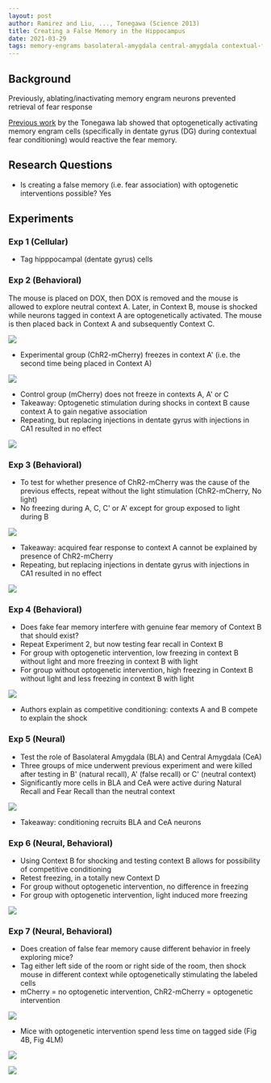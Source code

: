 ```yaml
---
layout: post
author: Ramirez and Liu, ..., Tonegawa (Science 2013)
title: Creating a False Memory in the Hippocampus
date: 2021-03-29
tags: memory-engrams basolateral-amygdala central-amygdala contextual-fear-conditioning
---
```


## Background


Previously, ablating/inactivating memory engram neurons prevented
retrieval of fear response

[Previous work](liu_nature_2012_optogenetic_stimulation.html) by the Tonegawa lab showed
that optogenetically activating memory engram cells (specifically in dentate gyrus (DG) during
contextual fear conditioning) would reactive the fear memory.

## Research Questions

- Is creating a false memory (i.e. fear association) with optogenetic interventions possible? Yes

## Experiments

### Exp 1 (Cellular)

- Tag hipppocampal (dentate gyrus) cells

### Exp 2 (Behavioral)

The mouse
is placed on DOX, then DOX is removed and the mouse is allowed to explore neutral context A.
Later, in Context B, mouse is shocked while neurons tagged in context A are optogenetically
activated. The mouse is then placed back in Context A and subsequently Context C.

![](ramirez_science_2013_false_memory/1G.png)


- Experimental group (ChR2-mCherry) freezes in context A' (i.e. the second time being placed in Context A)

![](ramirez_science_2013_false_memory/2F.png)

- Control group (mCherry) does not freeze in contexts A, A' or C
- Takeaway: Optogenetic stimulation during shocks in context B cause context A to gain negative 
association
- Repeating, but replacing injections in dentate gyrus with injections in CA1 resulted in no effect 

![](ramirez_science_2013_false_memory/2M.png)

### Exp 3 (Behavioral)

- To test for whether presence of ChR2-mCherry was the cause of the previous effects, repeat
without the light stimulation (ChR2-mCherry, No light)
- No freezing during A, C, C' or A' except for group exposed to light during B

![](ramirez_science_2013_false_memory/2G.png)

- Takeaway: acquired fear response to context A cannot be explained by presence of ChR2-mCherry
- Repeating, but replacing injections in dentate gyrus with injections in CA1 resulted in no effect

![](ramirez_science_2013_false_memory/2N.png)

### Exp 4 (Behavioral)

- Does fake fear memory interfere with genuine fear memory of Context B that should exist?
- Repeat Experiment 2, but now testing fear recall in Context B
- For group with optogenetic intervention, low freezing in context B without light and
  more freezing in context B with light
- For group without optogenetic intervention, high freezing in Context B without light
  and less freezing in context B with light  

![](ramirez_science_2013_false_memory/3A.png)

- Authors explain as competitive conditioning: contexts A and B compete to explain the shock
  
### Exp 5 (Neural)
- Test the role of Basolateral Amygdala (BLA) and Central Amygdala (CeA)
- Three groups of mice underwent previous experiment and were killed after testing in B' 
  (natural recall), A' (false recall) or C' (neutral context)
- Significantly more cells in BLA and CeA were active during Natural Recall and Fear Recall
than the neutral context

![](ramirez_science_2013_false_memory/3C.png)
- Takeaway: conditioning recruits BLA and CeA neurons


### Exp 6 (Neural, Behavioral)

- Using Context B for shocking and testing context B allows for possibility of competitive
conditioning
- Retest freezing, in a totally new Context D
- For group without optogenetic intervention, no difference in freezing
- For group with optogenetic intervention, light induced more freezing

![](ramirez_science_2013_false_memory/3B.png)


### Exp 7 (Neural, Behavioral)

- Does creation of false fear memory cause different behavior
in freely exploring mice?
- Tag either left side of the room or right side of the room,
then shock mouse in different context while optogenetically stimulating
  the labeled cells
- mCherry = no optogenetic intervention, ChR2-mCherry = optogenetic intervention
  
![](ramirez_science_2013_false_memory/4A.png)

- Mice with optogenetic intervention spend less time on tagged side (Fig 4B, Fig 4LM) 

![](ramirez_science_2013_false_memory/4B.png)

![](ramirez_science_2013_false_memory/4LM.png)